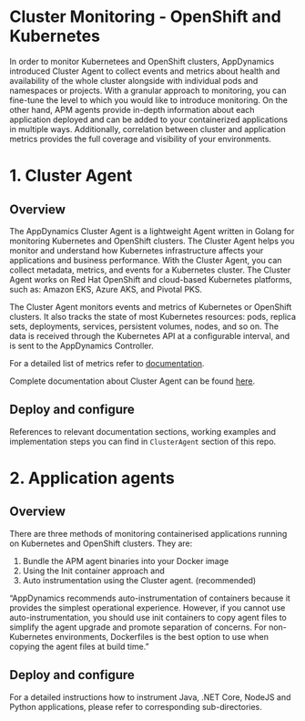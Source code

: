 # Cluster Monitoring - OpenShift and Kubernetes

In order to monitor Kubernetees and OpenShift clusters, AppDynamics introduced Cluster Agent to collect events and metrics about health and availability of the whole cluster alongside with individual pods and namespaces or projects. With a granular approach to monitoring, you can fine-tune the level to which you would like to introduce monitoring. 
On the other hand, APM agents provide in-depth information about each application deployed and can be added to your containerized applications in multiple ways. Additionally, correlation between cluster and application metrics provides the full coverage and visibility of your environments.

# 1. Cluster Agent

## Overview

The AppDynamics Cluster Agent is a lightweight Agent written in Golang for monitoring Kubernetes and OpenShift clusters. The Cluster Agent helps you monitor and understand how Kubernetes infrastructure affects your applications and business performance. With the Cluster Agent, you can collect metadata, metrics, and events for a Kubernetes cluster. The Cluster Agent works on Red Hat OpenShift and cloud-based Kubernetes platforms, such as: Amazon EKS, Azure AKS, and Pivotal PKS.

The Cluster Agent monitors events and metrics of Kubernetes or OpenShift clusters. It also tracks the state of most Kubernetes resources: pods, replica sets, deployments, services, persistent volumes, nodes, and so on. The data is received through the Kubernetes API at a configurable interval, and is sent to the AppDynamics Controller.

For a detailed list of metrics refer to [documentation](https://docs.appdynamics.com/display/PRO45/Cluster+Metrics).

Complete documentation about Cluster Agent can be found [here](https://docs.appdynamics.com/display/PRO45/Monitoring+Kubernetes+with+the+Cluster+Agent).

## Deploy and configure

References to relevant documentation sections, working examples and implementation steps you can find in `ClusterAgent` section of this repo.

# 2. Application agents

## Overview

There are three methods of monitoring containerised applications running on Kubernetes and OpenShift clusters. They are: 
1. Bundle the APM agent binaries into your Docker image 
2. Using the Init container approach and 
3. Auto instrumentation using the Cluster agent. (recommended)

“AppDynamics recommends auto-instrumentation of containers because it provides the simplest operational experience. However, if you cannot use auto-instrumentation, you should use init containers to copy agent files to simplify the agent upgrade and promote separation of concerns. For non-Kubernetes environments, Dockerfiles is the best option to use when copying the agent files at build time.”

## Deploy and configure

For a detailed instructions how to instrument Java, .NET Core, NodeJS and Python applications, please refer to corresponding sub-directories.



